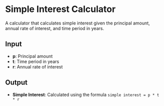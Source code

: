 # Simple Interest Calculator

A calculator that calculates simple interest given the principal amount, annual rate of interest, and time period in years.

## Input
- **p**: Principal amount
- **t**: Time period in years
- **r**: Annual rate of interest

## Output
- **Simple Interest**: Calculated using the formula `simple interest = p * t * r`
